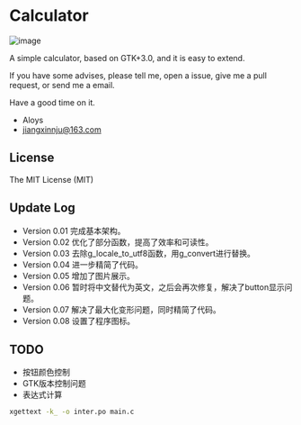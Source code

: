 # Calculator #
    
![image](https://raw.githubusercontent.com/jiangxincode/calculator/master/data/calculator.png)

A simple calculator, based on GTK+3.0, and it is easy to extend.

If you have some advises, please tell me, open a issue, give me a pull request, or send me a email.

Have a good time on it.

+ Aloys
+ jiangxinnju@163.com

## License

The MIT License (MIT)

## Update Log

* Version 0.01 完成基本架构。
* Version 0.02 优化了部分函数，提高了效率和可读性。
* Version 0.03 去除g_locale_to_utf8函数，用g_convert进行替换。
* Version 0.04 进一步精简了代码。
* Version 0.05 增加了图片展示。
* Version 0.06 暂时将中文替代为英文，之后会再次修复，解决了button显示问题。
* Version 0.07 解决了最大化变形问题，同时精简了代码。
* Version 0.08 设置了程序图标。


## TODO

+ 按钮颜色控制
+ GTK版本控制问题
+ 表达式计算

```sh
xgettext -k_ -o inter.po main.c
```
